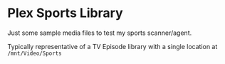 # Plex Sports Library

Just some sample media files to test my sports scanner/agent.

Typically representative of a TV Episode library with a single location at
```/mnt/Video/Sports```
